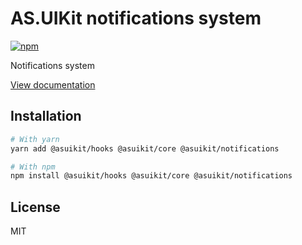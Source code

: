 # AS.UIKit notifications system

[![npm](https://img.shields.io/npm/dm/@asuikit/notifications)](https://www.npmjs.com/package/@asuikit/notifications)

Notifications system

[View documentation](https://srcalienswap.github.io/as-uikit/)

## Installation

```bash
# With yarn
yarn add @asuikit/hooks @asuikit/core @asuikit/notifications

# With npm
npm install @asuikit/hooks @asuikit/core @asuikit/notifications
```

## License

MIT
